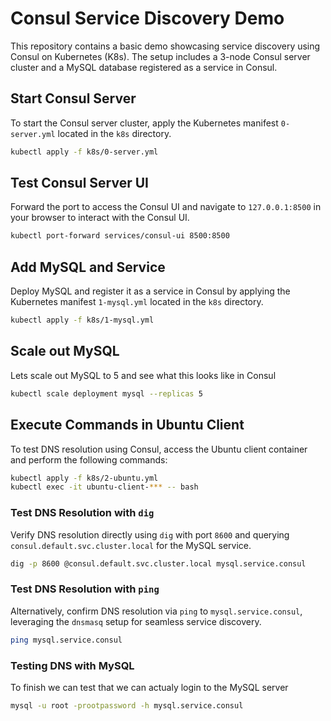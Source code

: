 # Consul Service Discovery Demo

This repository contains a basic demo showcasing service discovery using Consul on Kubernetes (K8s). The setup includes a 3-node Consul server cluster and a MySQL database registered as a service in Consul.

## Start Consul Server

To start the Consul server cluster, apply the Kubernetes manifest `0-server.yml` located in the `k8s` directory.

```bash
kubectl apply -f k8s/0-server.yml 
```

## Test Consul Server UI

Forward the port to access the Consul UI and navigate to `127.0.0.1:8500` in your browser to interact with the Consul UI.

```bash
kubectl port-forward services/consul-ui 8500:8500
```

## Add MySQL and Service

Deploy MySQL and register it as a service in Consul by applying the Kubernetes manifest `1-mysql.yml` located in the `k8s` directory.

```bash
kubectl apply -f k8s/1-mysql.yml
```

## Scale out MySQL

Lets scale out MySQL to 5 and see what this looks like in Consul

```bash
kubectl scale deployment mysql --replicas 5
```

## Execute Commands in Ubuntu Client

To test DNS resolution using Consul, access the Ubuntu client container and perform the following commands:

```bash
kubectl apply -f k8s/2-ubuntu.yml
kubectl exec -it ubuntu-client-*** -- bash
```

### Test DNS Resolution with `dig`

Verify DNS resolution directly using `dig` with port `8600` and querying `consul.default.svc.cluster.local` for the MySQL service.

```bash
dig -p 8600 @consul.default.svc.cluster.local mysql.service.consul
```

### Test DNS Resolution with `ping`

Alternatively, confirm DNS resolution via `ping` to `mysql.service.consul`, leveraging the `dnsmasq` setup for seamless service discovery.

```bash
ping mysql.service.consul
```

### Testing DNS with MySQL

To finish we can test that we can actualy login to the MySQL server

```bash
mysql -u root -prootpassword -h mysql.service.consul
```
